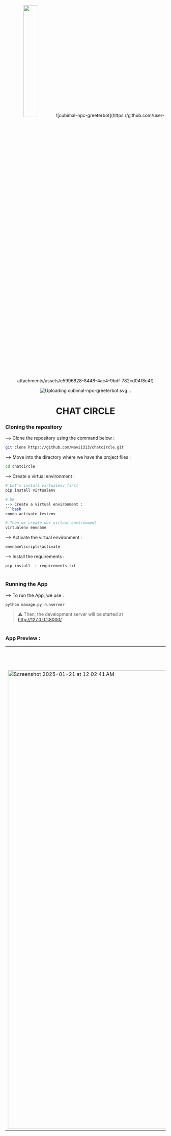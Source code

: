 <div align="center">
<img width="30%" src="">
![cubimal-npc-greeterbot](https://github.com/user-attachments/assets/e5996828-8448-4ac4-9bdf-782cd04f8c4f)

![Uploading cubimal-npc-greeterbot.svg…]()
# CHAT CIRCLE
</div>

### Cloning the repository

--> Clone the repository using the command below :
```bash
git clone https://github.com/Navi1313/chatcircle.git

```

--> Move into the directory where we have the project files : 
```bash
cd chatcircle

```

--> Create a virtual environment :
```bash
# Let's install virtualenv first
pip install virtualenv

# OR
--> Create a virtual environment :
```bash
conda activate testenv

# Then we create our virtual environment
virtualenv envname

```

--> Activate the virtual environment :
```bash
envname\scripts\activate

```

--> Install the requirements :
```bash
pip install -r requirements.txt

```

#

### Running the App

--> To run the App, we use :
```bash
python manage.py runserver

```

> ⚠ Then, the development server will be started at http://127.0.0.1:8000/

#

### App Preview :

<table width="100%"> 
<tr>
<td width="50%">      
&nbsp;
<br>
<p align="center">
  Feed Home
</p>
<img width="1440" alt="Screenshot 2025-01-21 at 12 02 41 AM" src="https://github.com/user-attachments/assets/3f08f8dc-1ffd-4f9d-b8ea-3761b4378a04" />
</td> 
<td width="50%">
<br>
<p align="center">
  Room Conversation Preview
</p>
 <img width="1440" alt="Screenshot 2025-01-21 at 12 03 55 AM" src="https://github.com/user-attachments/assets/5e65c11f-a673-4442-9832-ce5955366948" />
</td>
</table>


